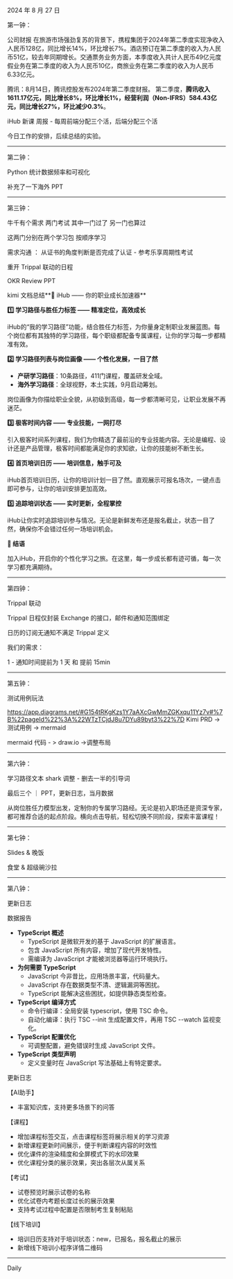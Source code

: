 2024 年 8 月 27 日

第一钟：

公司财报 
在旅游市场强劲复苏的背景下，携程集团于2024年第二季度实现净收入人民币128亿，同比增长14%，环比增长7%。酒店预订在第二季度的收入为人民币51亿，较去年同期增长。交通票务业务方面，本季度收入共计人民币49亿元度假业务在第二季度的收入为人民币10亿，商旅业务在第二季度的收入为人民币6.33亿元。

腾讯：8月14日，腾讯控股发布2024年第二季度财报。 第二季度，**腾讯收入1611.17亿元，同比增长8%，环比增长1%，经营利润（Non-IFRS）584.43亿元，同比增长27%，环比减少0.3%**。

iHub 新课 周报 - 每周前端分配三个活，后端分配三个活

今日工作的安排，后续总结的实验。

---

第二钟：

Python 统计数据频率和可视化

补充了一下海外 PPT 

---

第三钟：

牛千有个需求 两门考试 其中一门过了 另一门也算过

这两门分别在两个学习包 按顺序学习

需求沟通 ： 从证书的角度判断是否完成了认证 - 参考乐享周期性考试

重开 Trippal 联动的日程

OKR Review PPT

kimi 文档总结**🚀 iHub —— 你的职业成长加速器**

**1️⃣ 学习路径与胜任力标签 —— 精准定位，高效成长**

iHub的“我的学习路径”功能，结合胜任力标签，为你量身定制职业发展蓝图。每个岗位都有其独特的学习路径，每个职级都配备专属课程，让你的学习每一步都精准有效。

**2️⃣ 学习路径列表与岗位画像 —— 个性化发展，一目了然**

- **产研学习路径**：10条路径，411门课程，覆盖研发全域。
- **海外学习路径**：全球视野，本土实践，9月启动筹划。

岗位画像为你描绘职业全貌，从初级到高级，每一步都清晰可见，让职业发展不再迷茫。

**3️⃣ 极客时间内容 —— 专业技能，一网打尽**

引入极客时间系列课程，我们为你精选了最前沿的专业技能内容。无论是编程、设计还是产品管理，极客时间都能满足你的求知欲，让你的技能树不断生长。

**4️⃣ 首页培训日历 —— 培训信息，触手可及**

iHub首页培训日历，让你的培训计划一目了然。直观展示可报名场次，一键点击即可参与，让你的培训安排更加高效。

**5️⃣ 追踪培训状态 —— 实时更新，全程掌控**

iHub让你实时追踪培训参与情况。无论是新鲜发布还是报名截止，状态一目了然，确保你不会错过任何一场培训机会。

**🌟 结语**

加入iHub，开启你的个性化学习之旅。在这里，每一步成长都有迹可循，每一次学习都充满期待。

---

第四钟：

Trippal 联动

Trippal 日程仅封装 Exchange 的接口，邮件和通知范围绑定

日历的订阅无通知不满足 Trippal 定义

我们的需求：

1 - 通知时间提前为 1 天 和 提前 15min

---

第五钟：

测试用例玩法

https://app.diagrams.net/#G154tRKgKzs1Y7aAXcGwMmZGKxqu11Yz7v#%7B%22pageId%22%3A%22WTzTCjdJ8u7DYu89byt3%22%7D
Kimi PRD -> 测试用例 -> mermaid

mermaid 代码 - > draw.io ->调整布局

---

第六钟：

学习路径文本 shark 调整 - 删去一半的引导词

最后三个 ｜ PPT，更新日志，当月数据

从岗位胜任力模型出发，定制你的专属学习路经。无论是初入职场还是资深专家，都可推荐合适的起点阶段。横向点击导航，轻松切换不同阶段，探索丰富课程！

---

第七钟：

Slides  & 晚饭

食堂 & 超级碗沙拉

---

第八钟：

更新日志

数据报告

- **TypeScript 概述**
  - TypeScript 是微软开发的基于 JavaScript 的扩展语言。
  - 包含 JavaScript 所有内容，增加了现代开发特性。
  - 需编译为 JavaScript 才能被浏览器等运行环境执行。
- **为何需要 TypeScript**
  - JavaScript 今非昔比，应用场景丰富，代码量大。
  - JavaScript 存在数据类型不清、逻辑漏洞等困扰。
  - TypeScript 能解决这些困扰，如提供静态类型检查。
- **TypeScript 编译方式**
  - 命令行编译：全局安装 typescript，使用 TSC 命令。
  - 自动化编译：执行 TSC --init 生成配置文件，再用 TSC --watch 监视变化。
- **TypeScript 配置优化**
  - 可调整配置，避免错误时生成 JavaScript 文件。
- **TypeScript 类型声明**
  - 定义变量时在 JavaScript 写法基础上有特定要求。

更新日志

【AI助手】

- 丰富知识库，支持更多场景下的问答

【课程】

- 增加课程标签交互，点击课程标签将展示相关的学习资源
- 新增课程更新时间展示，便于判断课程内容的时效性
- 优化课件的渲染精度和全屏模式下的水印效果
- 优化课程分类的展示效果，突出各层次从属关系

【考试】

- 试卷预览时展示试卷的名称
- 优化试卷内考题长度过长的展示效果
- 支持考试过程中配置是否限制考生复制粘贴

【线下培训】

- 培训日历支持对于培训状态：new，已报名，报名截止的展示
- 新增线下培训小程序详情二维码

---

Daily